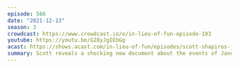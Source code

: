 ```yaml
---
episode: 566
date: "2021-12-13"
season: 3
crowdcast: https://www.crowdcast.io/e/in-lieu-of-fun-episode-193
youtube: https://youtu.be/G28yJgIEbGg
acast: https://shows.acast.com/in-lieu-of-fun/episodes/scott-shapiros-january-5-power-point
summary: Scott reveals a shocking new document about the events of January 5th
---
```


